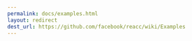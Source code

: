 ```yaml
---
permalink: docs/examples.html
layout: redirect
dest_url: https://github.com/facebook/reacc/wiki/Examples
---
```

